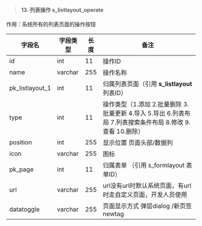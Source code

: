 > #### 13. 列表操作 s_listlayout_operate

作用：系统所有的列表页面的操作按钮

| 字段名          | 字段类型 | 长度 | 备注                                                         |
| --------------- | -------- | ---- | ------------------------------------------------------------ |
| id              | int      | 11   | 操作ID                                                       |
| name            | varchar  | 255  | 操作名称                                                     |
| pk_listlayout_1 | int      | 11   | 归属列表页面（引用 **s_listlayout** 列表ID）                 |
| type            | int      | 11   | 操作类型（1.添加 2.批量删除 3.批量更新 4.导入 5.导出 6.列表布局 7.列表搜索条件布局 8.修改 9.查看 10.删除） |
| position        | int      | 255  | 显示位置 页面头部/数据列                                     |
| icon            | varchar  | 255  | 图标                                                         |
| pk_page         | int      | 11   | 归属表单 （引用 s_formlayout 表单ID）                        |
| url             | varchar  | 255  | url没有url时默认系统页面，有url时走自定义页面，开发人员使用  |
| datatoggle      | varchar  | 255  | 页面显示方式 弹层dialog /新页签newtag                        |